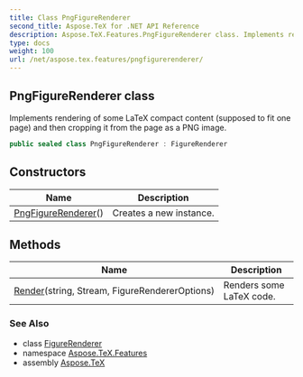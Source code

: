 ```yaml
---
title: Class PngFigureRenderer
second_title: Aspose.TeX for .NET API Reference
description: Aspose.TeX.Features.PngFigureRenderer class. Implements rendering of some LaTeX compact content supposed to fit one page and then cropping it from the page as a PNG image
type: docs
weight: 100
url: /net/aspose.tex.features/pngfigurerenderer/
---
```

## PngFigureRenderer class

Implements rendering of some LaTeX compact content (supposed to fit one page) and then cropping it from the page as a PNG image.

```csharp
public sealed class PngFigureRenderer : FigureRenderer
```

## Constructors

| Name | Description |
| --- | --- |
| [PngFigureRenderer](pngfigurerenderer/)() | Creates a new instance. |

## Methods

| Name | Description |
| --- | --- |
| [Render](../../aspose.tex.features/figurerenderer/render/)(string, Stream, FigureRendererOptions) | Renders some LaTeX code. |

### See Also

* class [FigureRenderer](../figurerenderer/)
* namespace [Aspose.TeX.Features](../../aspose.tex.features/)
* assembly [Aspose.TeX](../../)


